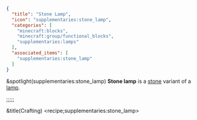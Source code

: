 ```json
{
  "title": "Stone Lamp",
  "icon": "supplementaries:stone_lamp",
  "categories": [
    "minecraft:blocks",
    "minecraft:group/functional_blocks",
    "supplementaries:lamps"
  ],
  "associated_items": [
    "supplementaries:stone_lamp"
  ]
}
```

&spotlight(supplementaries:stone_lamp)
**Stone lamp** is a [stone](^minecraft:stone) variant of a [lamp](^supplementaries:lamps).

;;;;;

&title(Crafting)
<recipe;supplementaries:stone_lamp>